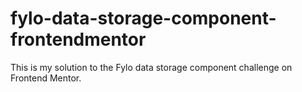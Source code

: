 # fylo-data-storage-component-frontendmentor
This is my solution to the Fylo data storage component challenge on Frontend Mentor.
